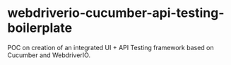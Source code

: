 # webdriverio-cucumber-api-testing-boilerplate

POC on creation of an integrated UI + API Testing framework based on Cucumber and WebdriverIO.
